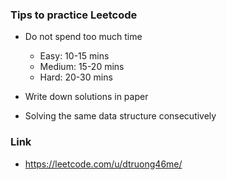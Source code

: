 ### Tips to practice Leetcode

- Do not spend too much time
    + Easy: 10-15 mins
    + Medium: 15-20 mins
    + Hard: 20-30 mins

- Write down solutions in paper

- Solving the same data structure consecutively

### Link

- https://leetcode.com/u/dtruong46me/
